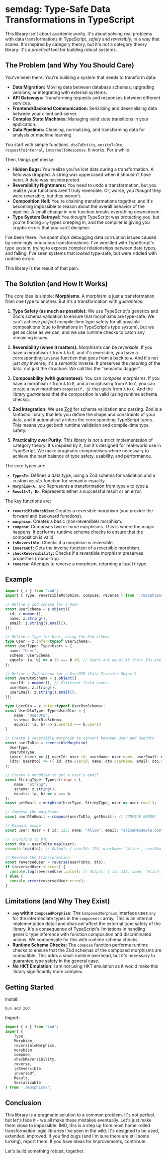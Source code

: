 # semdag: Type-Safe Data Transformations in TypeScript

This library isn't about academic purity. It's about solving real problems with data transformations in TypeScript, *safely* and *reversibly*, in a way that scales. It's inspired by category theory, but it's *not* a category theory library. It's a *practical* tool for building robust systems.

## The Problem (and Why You Should Care)

You've been there. You're building a system that needs to transform data:

*   **Data Migration:** Moving data between database schemas, upgrading versions, or integrating with external systems.
*   **API Gateways:** Transforming requests and responses between different services.
*   **Frontend/Backend Communication:** Serializing and deserializing data between your client and server.
*   **Complex State Machines:** Managing valid state transitions in your application.
*   **Data Pipelines:** Cleaning, normalizing, and transforming data for analysis or machine learning.

You start with simple functions.  `dtoToEntity`, `entityToDto`, `requestToInternal`, `internalToResponse`.  It works.  For a while.

Then, things get messy:

*   **Hidden Bugs:** You realize you've lost data during a transformation.  A field was dropped.  A string was uppercased when it shouldn't have been.  A date was misinterpreted.
*   **Reversibility Nightmares:** You need to *undo* a transformation, but you realize your functions aren't truly reversible.  Or, worse, you *thought* they were reversible, but they weren't.
*   **Composition Hell:** You're chaining transformations together, and it's becoming impossible to reason about the overall behavior of the pipeline.  A small change in one function breaks everything downstream.
*   **Type System Betrayal:** You *thought* TypeScript was protecting you, but you're finding `any` types creeping in, and the compiler is giving you cryptic errors that you can't decipher.

I've been there. I've spent *days* debugging data corruption issues caused by seemingly innocuous transformations. I've wrestled with TypeScript's type system, trying to express complex relationships between data types, and failing. I've seen systems that *looked* type-safe, but were riddled with runtime errors.

This library is the result of that pain.

## The Solution (and How It Works)

The core idea is simple: **Morphisms**.  A morphism is just a transformation from one type to another.  But it's a transformation with *guarantees*:

1.  **Type Safety (as much as possible):**  We use TypeScript's generics and Zod's schema validation to ensure that morphisms are type-safe.  We can't achieve *perfect* compile-time type safety for all possible compositions (due to limitations in TypeScript's type system), but we get as close as we can, and we use runtime checks to catch any remaining issues.

2.  **Reversibility (when it matters):**  Morphisms can be *reversible*.  If you have a morphism `f` from `A` to `B`, and it's reversible, you have a corresponding `inverse` function that goes from `B` back to `A`.  And it's not just *any* inverse; it's a *semantic* inverse.  It preserves the *meaning* of the data, not just the structure. We call this the "semantic dagger".

3.  **Composability (with guarantees):**  You can *compose* morphisms.  If you have a morphism `f` from `A` to `B`, and a morphism `g` from `B` to `C`, you can create a new morphism `compose(f, g)` that goes from `A` to `C`.  And the library *guarantees* that the composition is valid (using runtime schema checks).

4.  **Zod Integration:** We use [Zod](https://zod.dev/) for schema validation and parsing.  Zod is a fantastic library that lets you define the shape and constraints of your data, and it automatically infers the corresponding TypeScript types.  This means you get both runtime validation and compile-time type safety.

5.  **Practicality over Purity:** This library is *not* a strict implementation of category theory. It's inspired by it, but it's designed for real-world use in TypeScript. We make pragmatic compromises where necessary to achieve the best balance of type safety, usability, and performance.

The core types are:

*   **`Type<T>`:**  Defines a data type, using a Zod schema for validation and a custom `equals` function for semantic equality.
*   **`Morphism<A, B>`:**  Represents a transformation from type `A` to type `B`.
*   **`Result<T, E>`:** Represents either a successful result or an error.

The key functions are:

*   **`reversibleMorphism`:** Creates a reversible morphism (you provide the forward and backward functions).
*   **`morphism`:** Creates a basic (non-reversible) morphism.
*   **`compose`:** Composes two or more morphisms. This is where the magic happens. It performs runtime schema checks to ensure that the composition is valid.
*   **`isReversible`:** Checks if a morphism is reversible.
*   **`inverseOf`:** Gets the inverse function of a reversible morphism.
*   **`checkReversibility`:** Checks if a reversible morphism preserves properties (round-trip).
*   **`reverse`:** Attempts to reverse a morphism, returning a `Result` type.

## Example

```typescript
import { z } from 'zod';
import { Type, reversibleMorphism, compose, reverse } from './morphisms';

// Define a Zod schema for a User
const UserSchema = z.object({
  id: z.number(),
  name: z.string(),
  email: z.string().email(),
});

// Define a Type for User, using the Zod schema
type User = z.infer<typeof UserSchema>;
const UserType: Type<User> = {
  name: "User",
  schema: UserSchema,
  equals: (a, b) => a.id === b.id, // Users are equal if their IDs are equal
};

// Define a Zod schema for a UserDTO (Data Transfer Object)
const UserDtoSchema = z.object({
  userId: z.number(), // Different field names
  userName: z.string(),
  userEmail: z.string().email(),
});

type UserDto = z.infer<typeof UserDtoSchema>;
const UserDtoType: Type<UserDto> = {
    name: "UserDto",
    schema: UserDtoSchema,
    equals: (a, b) => a.userId === b.userId
}

// Create a reversible morphism to convert between User and UserDto
const userToDto = reversibleMorphism(
  UserType,
  UserDtoType,
  (user: User) => ({ userId: user.id, userName: user.name, userEmail: user.email }),
  (dto: UserDto) => ({ id: dto.userId, name: dto.userName, email: dto.userEmail, isActive: true }) //Assume active
);

// Create a morphism to get a user's email
const StringType: Type<string> = {
    name: "String",
    schema: z.string(),
    equals: (a, b) => a === b,
};
const getEmail = morphism(UserType, StringType, user => user.email);

// Compose the morphisms
const userDtoEmail = compose(userToDto, getEmail); // COMPILE ERROR!

// Example usage
const user: User = { id: 123, name: "Alice", email: "alice@example.com", isActive: true };

// Transform to DTO
const dto = userToDto.map(user);
console.log(dto); // Output: { userId: 123, userName: 'Alice', userEmail: 'alice@example.com' }

// Reverse the transformation
const reversedUser = reverse(userToDto, dto);
if (reversedUser.success) {
  console.log(reversedUser.value); // Output: { id: 123, name: 'Alice', email: 'alice@example.com' }
} else {
  console.error(reversedUser.error);
}
```

## Limitations (and Why They Exist)

*   **`any` within `ComposedMorphism`:** The `ComposedMorphism` interface uses `any` for the intermediate types in the `components` array. This is an internal implementation detail and *does not* affect the external type safety of the library. It's a consequence of TypeScript's limitations in handling generic type inference with function composition and discriminated unions. We compensate for this with runtime schema checks.
*   **Runtime Schema Checks:** The `compose` function performs runtime checks to ensure that the Zod schemas of the composed morphisms are compatible. This adds a small runtime overhead, but it's necessary to guarantee type safety in the general case.
* **No HKT Emulation**: I am not using HKT emulation as it would make this library significantly more complex.

## Getting Started

Install:

```
bun add zod
```

Import:

```typescript
import { z } from 'zod';
import {
    Type,
    Morphism,
    reversibleMorphism,
    morphism,
    compose,
    checkReversibility,
    reverse,
    isReversible,
    inverseOf,
    Result,
    Serializable
} from './morphisms';
```

## Conclusion

This library is a pragmatic solution to a common problem. It's not perfect, but let's face it - we all make these mistakes eventually. Let's just make them close to impossible. IMO, this is a step up from most home-rolled transformation logic libraries I've seen in the wild. It's designed to be used, extended, improved.  If you find bugs (and I'm sure there are still some lurking), report them.  If you have ideas for improvements, contribute.

Let's build something robust, together.
